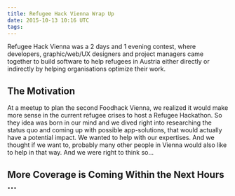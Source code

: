 ```yaml
---
title: Refugee Hack Vienna Wrap Up
date: 2015-10-13 10:16 UTC
tags:
---
```

Refugee Hack Vienna was a 2 days and 1 evening contest, where developers,
graphic/web/UX designers and project managers came together to build software
to help refugees in Austria either directly or indirectly by helping organisations
optimize their work.

## The Motivation

At a meetup to plan the second Foodhack Vienna, we realized it would make more
sense in the current refugee crises to host a Refugee Hackathon. So they idea
was born in our mind and we dived right into researching the status quo and
coming up with possible app-solutions, that would actually have a potential
impact. We wanted to help with our expertises. And we thought if we want to,
probably many other people in Vienna would also like to help in that way.
And we were right to think so...

## More Coverage is Coming Within the Next Hours …


